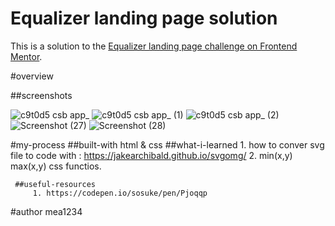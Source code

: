 #  Equalizer landing page solution

This is a solution to the [Equalizer landing page challenge on Frontend Mentor](https://www.frontendmentor.io/challenges/equalizer-landing-page-7VJ4gp3DE).  

#overview

  ##screenshots
 
![c9t0d5 csb app_](https://user-images.githubusercontent.com/117090624/203869082-a68b6892-65ad-4841-815c-0cff22ac70a4.png)
![c9t0d5 csb app_ (1)](https://user-images.githubusercontent.com/117090624/203869087-bc06d86c-adb4-4574-89bb-818c562551ba.png)
![c9t0d5 csb app_ (2)](https://user-images.githubusercontent.com/117090624/203869088-e74d15ed-44e3-456a-a5e0-03393b286d6d.png)
![Screenshot (27)](https://user-images.githubusercontent.com/117090624/203869113-3a9f49f1-8276-48ba-a7e9-8e8bc34a26ac.png)
![Screenshot (28)](https://user-images.githubusercontent.com/117090624/203869117-e7c1c202-d6f7-4f06-acab-ff7659225cc8.png)

#my-process
     ##built-with html & css
     ##what-i-learned
         1. how to conver svg file to code with : https://jakearchibald.github.io/svgomg/
         2. min(x,y) max(x,y) css functios. 
        
     ##useful-resources
         1. https://codepen.io/sosuke/pen/Pjoqqp
      
#author mea1234
